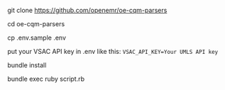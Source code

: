 git clone https://github.com/openemr/oe-cqm-parsers

cd oe-cqm-parsers

cp .env.sample .env

put your VSAC API key in .env like this:
`VSAC_API_KEY=Your UMLS API key`

bundle install

bundle exec ruby script.rb

